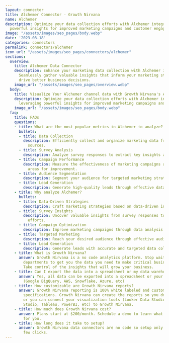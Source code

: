 ```yaml
---
layout: connector
title: Alchemer Connector - Growth Nirvana
name: Alchemer
description: Optimize your data collection efforts with Alchemer integration, leveraging
  powerful insights for improved marketing campaigns and customer engagement.
image: "/assets/images/seo_pages/body.webp"
date: '2023-08-18'
categories: connectors
permalink: connectors/alchemer
icon_url: "/assets/images/seo_pages/connectors/alchemer"
sections:
  overview:
    title: Alchemer Data Connector
    description: Enhance your marketing data collection with Alchemer integration.
      Seamlessly gather valuable insights that inform your marketing strategies and
      drive better business decisions.
    image_url: "/assets/images/seo_pages/overview.webp"
  body:
    title: Visualize Your Alchemer channel data with Growth Nirvana's Alchemer Connector
    description: Optimize your data collection efforts with Alchemer integration,
      leveraging powerful insights for improved marketing campaigns and customer engagement.
    image_url: "/assets/images/seo_pages/body.webp"
  faq:
    title: FAQs
    questions:
    - title: What are the most popular metrics in Alchemer to analyze?
      bullets:
      - title: Data Collection
        description: Efficiently collect and organize marketing data from various
          sources.
      - title: Survey Analysis
        description: Analyze survey responses to extract key insights and trends.
      - title: Campaign Performance
        description: Measure the effectiveness of marketing campaigns and identify
          areas for improvement.
      - title: Audience Segmentation
        description: Segment your audience for targeted marketing strategies.
      - title: Lead Generation
        description: Generate high-quality leads through effective data collection.
    - title: Why analyze Alchemer?
      bullets:
      - title: Data-Driven Strategies
        description: Craft marketing strategies based on data-driven insights.
      - title: Survey Insights
        description: Uncover valuable insights from survey responses to optimize marketing
          efforts.
      - title: Campaign Optimization
        description: Improve marketing campaigns through data analysis and optimization.
      - title: Targeted Marketing
        description: Reach your desired audience through effective audience segmentation.
      - title: Lead Generation
        description: Generate leads with accurate and targeted data collection efforts.
    - title: What is Growth Nirvana?
      answer: Growth Nirvana is a no code analytics platform. Stop waiting for other
        departments to get you the data you need to make critical business decisions.
        Take control of the insights that will grow your business.
    - title: Can I export the data into a spreadsheet or my data warehouse?
      answer: Yes, all data can be exported into a spreadsheet or your data warehouse
        (Google BigQuery, AWS, Snowflake, Azure, etc)
    - title: How customizable are Growth Nirvana reports?
      answer: Growth Nirvana reporting is 100% white labeled and customized to your
        specifications. Growth Nirvana can create the reports so you don’t have to
        or you can connect your visualization tools (Looker Data Studio/Google Data
        Studio, Tableau, PowerBI, etc) to Growth Nirvana.
    - title: How much does Growth Nirvana cost?
      answer: Plans start at $200/month. Schedule a demo to learn what plan is best
        for you.
    - title: How long does it take to setup?
      answer: Growth Nirvana data connectors are no code so setup only requires a
        few clicks.
---
```

